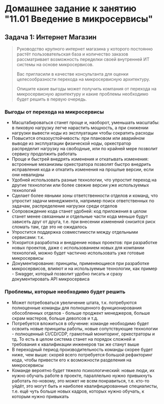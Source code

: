 # Домашнее задание к занятию "11.01 Введение в микросервисы"

## Задача 1: Интернет Магазин

> Руководство крупного интернет магазина у которого постоянно растёт пользовательская база и количество заказов рассматривает возможность переделки своей внутренней ИТ системы на основе микросервисов. 
> 
> Вас пригласили в качестве консультанта для оценки целесообразности перехода на микросервисную архитектуру. 
> 
> Опишите какие выгоды может получить компания от перехода на микросервисную архитектуру и какие проблемы необходимо будет решить в первую очередь.

### Выгоды от перехода на микросервисы

+ Масштабироваться станет проще и, наоборот, уменьшать масштабы: в пиковую нагрузку легче нарастить мощность, а при снижении нагрузки вывести ноды из эксплуатации чтобы сократить расходы
+ Повысится отказоустойчивость: при плановом или аварийном выводе из эксплуатации физической ноды, оркестратор распределит нагрузку на свободные, или по крайней мере позволит сервису продолжить работать
+ Проще и быстрей внедрять изменения и откатывать изменения: встроенные механизмы оркестратора позволят быстро внедрить исправления кода и откатить изменения на прошлые версии, если они невалидны
+ Удобней использовать разные технологии, что упростит переход на другие технологии или более свежие версии уже используемых технологий
+ Сделает более явными зоны ответственности отделов и команд, что упростит задачи менеджмента, например поиск ответственных по задачам, распределение нагрузки среди отделов
+ Сопровождение кода станет удобней: код приложения в целом станет менее связанным и отдельные части кода меньше будут зависеть друг от друга, т.е. при внесении изменений снизится риск сломать там, где это не ожидалось
+ Упростится поддержка совместимости между отдельными сервисами: т.к. 
+ Ускорится разработка и внедрение новых проектов: при разработке новых проектов, даже с использованием новых для компании технологий, можно будет частично использовать уже готовые микросервисы
+ Документирование: принципы, применяющиеся при разработке микросервисов, влияют и на используемые технологии, как пример - Swagger, который позволит удобно писать и сразу документировать API микросервиса

### Проблемы, которые необходимо будет решить

- Может потребоваться увеличение штата, т.к. потребуются полноценные команды для полноценного функционирования обособленных отделов - больше проджект менеджеров, больше скрам мастеров, больше девопсов и т.д.
- Потребуется вложиться в обучение: команде необходимо будет освоить новые принципы работы, новые сопутствующие технологии - полноценный CI/CD/CDP, грамотный мониторинг, оркестраторы и тд. То есть в целом система станет на порядок сложней и требования к квалификации инженеров так же станут выше
- В переходный период производительность команды скорее будет ниже, чем выше: скорей всего потребуется большой рефакторинг кода, чтобы привести его к возможности разделения на микросервисы
- Команде вероятно будет тяжело психологический: новые люди, их нужно обучать работе в проекте, параллельно нужно привыкнуть работать по-новому, это может не всем понравиться, т.е. кто-то уйдёт, это могут быть и наиболее квалифицированные специалисты, т.е. ещё чуть больше новых кадров, которых нужно обучать, к которым нужно привыкать
